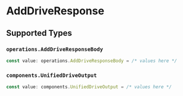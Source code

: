 # AddDriveResponse


## Supported Types

### `operations.AddDriveResponseBody`

```typescript
const value: operations.AddDriveResponseBody = /* values here */
```

### `components.UnifiedDriveOutput`

```typescript
const value: components.UnifiedDriveOutput = /* values here */
```


